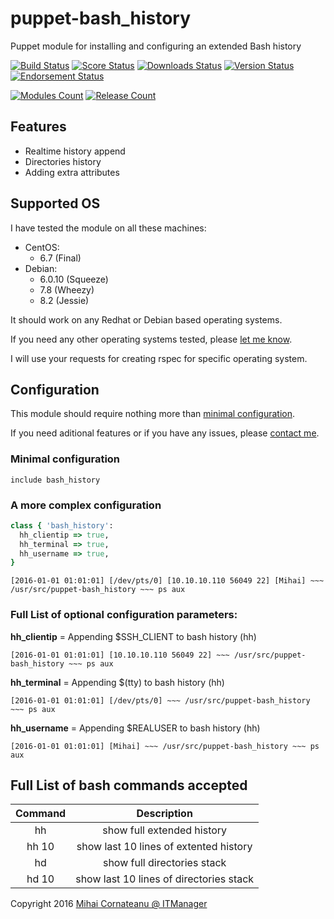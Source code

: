 puppet-bash_history
===============
Puppet module for installing and configuring an extended Bash history

[![Build Status](https://img.shields.io/travis/itmanagerro/puppet-bash_history.svg?style=plastic)](https://travis-ci.org/itmanagerro/puppet-bash_history)
[![Score Status](https://img.shields.io/puppetforge/f/itmanagerro/bash_history.svg?style=plastic)](https://forge.puppetlabs.com/itmanagerro/bash_history/scores)
[![Downloads Status](https://img.shields.io/puppetforge/dt/itmanagerro/bash_history.svg?style=plastic)](https://forge.puppetlabs.com/itmanagerro/bash_history)
[![Version Status](https://img.shields.io/puppetforge/v/itmanagerro/bash_history.svg?style=plastic)](https://forge.puppetlabs.com/itmanagerro/bash_history/changelog)
[![Endorsement Status](https://img.shields.io/puppetforge/e/itmanagerro/bash_history.svg?style=plastic)](https://forge.puppetlabs.com/itmanagerro/puppet-bash_history)

[![Modules Count](https://img.shields.io/puppetforge/mc/itmanagerro.svg?style=plastic)](https://forge.puppetlabs.com/itmanagerro)
[![Release Count](https://img.shields.io/puppetforge/rc/itmanagerro.svg?style=plastic)](https://forge.puppetlabs.com/itmanagerro)

## Features
- Realtime history append
- Directories history
- Adding extra attributes

## Supported OS
I have tested the module on all these machines:

- CentOS:
  - 6.7 (Final)
- Debian:
  - 6.0.10 (Squeeze)
  - 7.8 (Wheezy)
  - 8.2 (Jessie)

It should work on any Redhat or Debian based operating systems.

If you need any other operating systems tested, please [let me know](https://github.com/itmanagerro/puppet-bash_history/issues/new).

I will use your requests for creating rspec for specific operating system.

## Configuration
This module should require nothing more than [minimal configuration](#minimal-configuration).

If you need aditional features or if you have any issues, please [contact me](https://github.com/itmanagerro/puppet-bash_history/issues/new).
### Minimal configuration
```
include bash_history
```

### A more complex configuration
```ruby
class { 'bash_history':
  hh_clientip => true,
  hh_terminal => true,
  hh_username => true,
}
```

```
[2016-01-01 01:01:01] [/dev/pts/0] [10.10.10.110 56049 22] [Mihai] ~~~ /usr/src/puppet-bash_history ~~~ ps aux
```

### Full List of optional configuration parameters:

**hh_clientip** = Appending $SSH_CLIENT to bash history (hh)
```
[2016-01-01 01:01:01] [10.10.10.110 56049 22] ~~~ /usr/src/puppet-bash_history ~~~ ps aux
```

**hh_terminal** = Appending $(tty) to bash history (hh)
```
[2016-01-01 01:01:01] [/dev/pts/0] ~~~ /usr/src/puppet-bash_history ~~~ ps aux
```

**hh_username** = Appending $REALUSER to bash history (hh)
```
[2016-01-01 01:01:01] [Mihai] ~~~ /usr/src/puppet-bash_history ~~~ ps aux
```

## Full List of bash commands accepted

| Command | Description |
|:------------:|:---------------:|
| hh | show full extended history |
| hh 10 | show last 10 lines of extented history |
| hd | show full directories stack |
| hd 10 | show last 10 lines of directories stack |


Copyright 2016 [Mihai Cornateanu @ ITManager](http://www.itmanager.ro)
